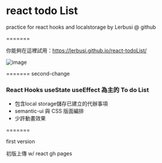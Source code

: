 # react todo List

 practice for react hooks and localstorage
 by Lerbusi @ github

   =======

 你能夠在這裡試用：https://lerbusi.github.io/react-todoList/
 
 ![image](https://user-images.githubusercontent.com/108831232/192323649-2e59d262-cd72-4f2f-9a8f-9f6335b296df.png)

 
 =======
second-change

### React Hooks useState useEffect 為主的 To do List
- 包含local storage儲存已建立的代辦事項
- semantic-ui 與 CSS 版面編排
- 少許動畫效果

=======

first version

初版上傳  w/ react gh pages
